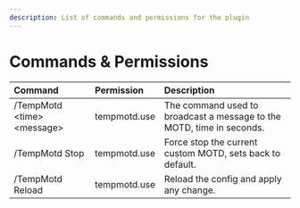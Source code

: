 ```yaml
---
description: List of commands and permissions for the plugin
---
```


# Commands & Permissions

| Command | Permission | Description |
| :--- | :--- | :--- |
| /TempMotd &lt;time&gt; &lt;message&gt; | tempmotd.use | The command used to broadcast a message to the MOTD, time in seconds. |
| /TempMotd Stop | tempmotd.use | Force stop the current custom MOTD, sets back to default. |
| /TempMotd Reload | tempmotd.use | Reload the config and apply any change. |

